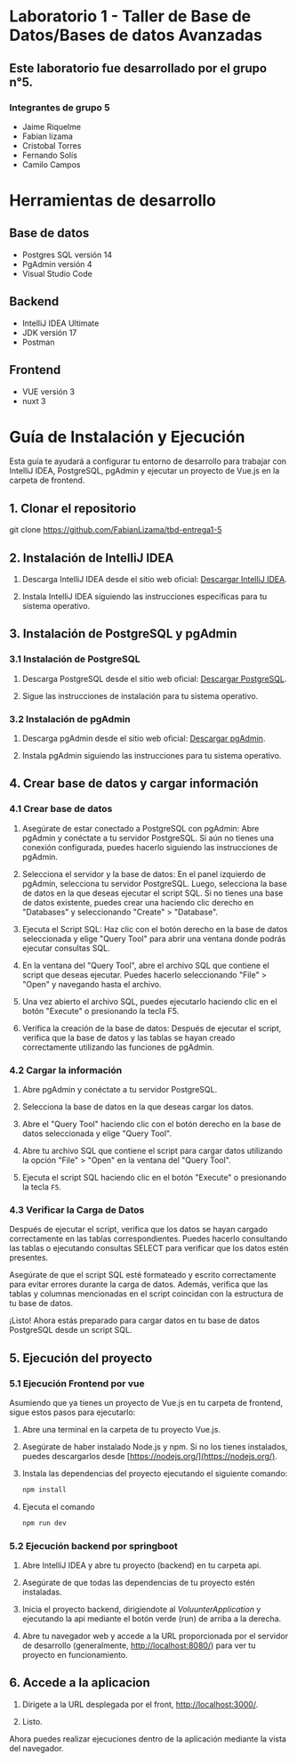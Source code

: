 # Laboratorio 1 - Taller de Base de Datos/Bases de datos Avanzadas
## Este laboratorio fue desarrollado por el grupo n°5.
### Integrantes de grupo 5
* Jaime Riquelme
* Fabian lizama
* Cristobal Torres
* Fernando Solís
* Camilo Campos

# Herramientas de desarrollo

## Base de datos
* Postgres SQL versión 14
* PgAdmin versión 4
* Visual Studio Code

## Backend
* IntelliJ IDEA Ultimate
* JDK versión 17
* Postman

## Frontend
* VUE versión 3
* nuxt 3

# Guía de Instalación y Ejecución
Esta guía te ayudará a configurar tu entorno de desarrollo para trabajar con IntelliJ IDEA, PostgreSQL, pgAdmin y ejecutar un proyecto de Vue.js en la carpeta de frontend.

## 1. Clonar el repositorio

git clone https://github.com/FabianLizama/tbd-entrega1-5

## 2. Instalación de IntelliJ IDEA

1. Descarga IntelliJ IDEA desde el sitio web oficial: [Descargar IntelliJ IDEA](https://www.jetbrains.com/idea/download/).

2. Instala IntelliJ IDEA siguiendo las instrucciones específicas para tu sistema operativo.

## 3. Instalación de PostgreSQL y pgAdmin

### 3.1 Instalación de PostgreSQL

1. Descarga PostgreSQL desde el sitio web oficial: [Descargar PostgreSQL](https://www.postgresql.org/download/).

2. Sigue las instrucciones de instalación para tu sistema operativo.

### 3.2 Instalación de pgAdmin

1. Descarga pgAdmin desde el sitio web oficial: [Descargar pgAdmin](https://www.pgadmin.org/download/).

2. Instala pgAdmin siguiendo las instrucciones para tu sistema operativo.

## 4. Crear base de datos y cargar información

### 4.1 Crear base de datos

1. Asegúrate de estar conectado a PostgreSQL con pgAdmin:
   Abre pgAdmin y conéctate a tu servidor PostgreSQL.
   Si aún no tienes una conexión configurada, puedes hacerlo siguiendo las instrucciones de pgAdmin.

2. Selecciona el servidor y la base de datos:
   En el panel izquierdo de pgAdmin, selecciona tu servidor PostgreSQL.
   Luego, selecciona la base de datos en la que deseas ejecutar el script SQL. Si no tienes una base de datos existente, puedes crear una haciendo clic derecho en "Databases" y seleccionando "Create" > "Database".

3. Ejecuta el Script SQL:
   Haz clic con el botón derecho en la base de datos seleccionada y elige "Query Tool" para abrir una ventana donde podrás ejecutar consultas SQL.

4. En la ventana del "Query Tool", abre el archivo SQL que contiene el script que deseas ejecutar. Puedes hacerlo seleccionando "File" > "Open" y navegando hasta el archivo.

5. Una vez abierto el archivo SQL, puedes ejecutarlo haciendo clic en el botón "Execute" o presionando la tecla F5.

6. Verifica la creación de la base de datos:
   Después de ejecutar el script, verifica que la base de datos y las tablas se hayan creado correctamente utilizando las funciones de pgAdmin.

### 4.2 Cargar la información

1. Abre pgAdmin y conéctate a tu servidor PostgreSQL.

2. Selecciona la base de datos en la que deseas cargar los datos.

3. Abre el "Query Tool" haciendo clic con el botón derecho en la base de datos seleccionada y elige "Query Tool".

4. Abre tu archivo SQL que contiene el script para cargar datos utilizando la opción "File" > "Open" en la ventana del "Query Tool".

5. Ejecuta el script SQL haciendo clic en el botón "Execute" o presionando la tecla `F5`.

### 4.3 Verificar la Carga de Datos

Después de ejecutar el script, verifica que los datos se hayan cargado correctamente en las tablas correspondientes. Puedes hacerlo consultando las tablas o ejecutando consultas SELECT para verificar que los datos estén presentes.

Asegúrate de que el script SQL esté formateado y escrito correctamente para evitar errores durante la carga de datos. Además, verifica que las tablas y columnas mencionadas en el script coincidan con la estructura de tu base de datos.

¡Listo! Ahora estás preparado para cargar datos en tu base de datos PostgreSQL desde un script SQL.


## 5. Ejecución del proyecto

### 5.1 Ejecución Frontend por vue

Asumiendo que ya tienes un proyecto de Vue.js en tu carpeta de frontend, sigue estos pasos para ejecutarlo:

1. Abre una terminal en la carpeta de tu proyecto Vue.js.

2. Asegúrate de haber instalado Node.js y npm. Si no los tienes instalados, puedes descargarlos desde [https://nodejs.org/](https://nodejs.org/).

3. Instala las dependencias del proyecto ejecutando el siguiente comando:

   ```bash
   npm install
   ```
   
4. Ejecuta el comando
   ```bash
   npm run dev
   ```
   
### 5.2 Ejecución backend por springboot

1. Abre IntelliJ IDEA y abre tu proyecto (backend) en tu carpeta api.

2. Asegúrate de que todas las dependencias de tu proyecto estén instaladas.

3. Inicia el proyecto backend, dirigiendote al *VoluunterApplication* y ejecutando la api mediante el botón verde (run) de arriba a la derecha.

4. Abre tu navegador web y accede a la URL proporcionada por el servidor de desarrollo (generalmente, [http://localhost:8080/](http://localhost:8080/)) para ver tu proyecto en funcionamiento.

## 6. Accede a la aplicacion

1. Dirigete a la URL desplegada por el front, [http://localhost:3000/](http://localhost:3000/).

2. Listo.

Ahora puedes realizar ejecuciones dentro de la aplicación mediante la vista del navegador.

